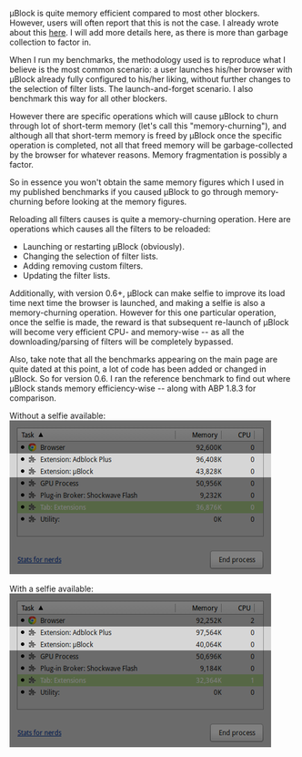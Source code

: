 µBlock is quite memory efficient compared to most other blockers. However, users will often report that this is not the case. I already wrote about this [here](https://github.com/gorhill/uBlock/wiki/Myth:-%C2%B5Block-consumes-over-80MB). I will add more details here, as there is more than garbage collection to factor in. 

When I run my benchmarks, the methodology used is to reproduce what I believe is the most common scenario: a user launches his/her browser with µBlock already fully configured to his/her liking, without further changes to the selection of filter lists. The launch-and-forget scenario. I also benchmark this way for all other blockers.

However there are specific operations which will cause µBlock to churn through lot of short-term memory (let's call this "memory-churning"), and although all that short-term memory is freed by µBlock once the specific operation is completed, not all that freed memory will be garbage-collected by the browser for whatever reasons. Memory fragmentation is possibly a factor.

So in essence you won't obtain the same memory figures which I used in my published benchmarks if you caused µBlock to go through memory-churning before looking at the memory figures.

Reloading all filters causes is quite a memory-churning operation. Here are operations which causes all the filters to be reloaded:

- Launching or restarting µBlock (obviously).
- Changing the selection of filter lists.
- Adding removing custom filters.
- Updating the filter lists.

Additionally, with version 0.6+, µBlock can make selfie to improve its load time next time the browser is launched, and making a selfie is also a memory-churning operation. However for this one particular operation, once the selfie is made, the reward is that subsequent re-launch of µBlock will become very efficient CPU- and memory-wise -- as all the downloading/parsing of filters will be completely bypassed.

Also, take note that all the benchmarks appearing on the main page are quite dated at this point, a lot of code has been added or changed in µBlock. So for version 0.6. I ran the reference benchmark to find out where µBlock stands memory efficiency-wise -- along with ABP 1.8.3 for comparison.

Without a selfie available:<br>
![Without selfie](https://raw.githubusercontent.com/gorhill/uBlock/master/doc/img/ublock-vs-abp-memory-201409-a.png)

With a selfie available:<br>
![With selfie](https://raw.githubusercontent.com/gorhill/uBlock/master/doc/img/ublock-vs-abp-memory-201409-b.png)